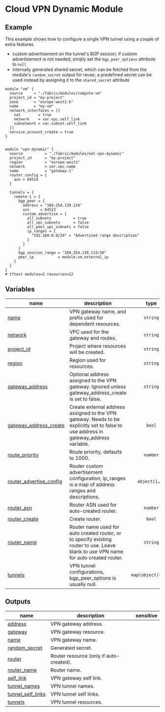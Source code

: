 # Cloud VPN Dynamic Module

## Example

This example shows how to configure a single VPN tunnel using a couple of extra features

-  custom advertisement on the tunnel's BGP session; if custom advertisement is not needed, simply set the `bgp_peer_options` attribute to `null`
- internally generated shared secret, which can be fetched from the module's `random_secret` output for reuse; a predefined secret can be used instead by assigning it to the `shared_secret` attribute

```hcl
module "vm" {
  source     = "./fabric/modules/compute-vm"
  project_id = "my-project"
  zone       = "europe-west1-b"
  name       = "my-vm"
  network_interfaces = [{
    nat        = true
    network    = var.vpc.self_link
    subnetwork = var.subnet.self_link
  }]
  service_account_create = true
}


module "vpn-dynamic" {
  source          = "./fabric/modules/net-vpn-dynamic"
  project_id      = "my-project"
  region          = "europe-west1"
  network         = var.vpc.name
  name            = "gateway-1"
  router_config = {
    asn = 64514
  }

  tunnels = {
    remote-1 = {
      bgp_peer = {
        address = "169.254.139.134"
        asn     = 64513
        custom_advertise = {
          all_subnets          = true
          all_vpc_subnets      = false
          all_peer_vpc_subnets = false
          ip_ranges = {
            "192.168.0.0/24" = "Advertised range description"
          }
        }
      }
      bgp_session_range = "169.254.139.133/30"
      peer_ip           = module.vm.external_ip
    }
  }
}
# tftest modules=2 resources=12
```
<!-- BEGIN TFDOC -->

## Variables

| name | description | type | required | default |
|---|---|:---:|:---:|:---:|
| [name](variables.tf#L29) | VPN gateway name, and prefix used for dependent resources. | <code>string</code> | ✓ |  |
| [network](variables.tf#L34) | VPC used for the gateway and routes. | <code>string</code> | ✓ |  |
| [project_id](variables.tf#L39) | Project where resources will be created. | <code>string</code> | ✓ |  |
| [region](variables.tf#L44) | Region used for resources. | <code>string</code> | ✓ |  |
| [gateway_address](variables.tf#L17) | Optional address assigned to the VPN gateway. Ignored unless gateway_address_create is set to false. | <code>string</code> |  | <code>&#34;&#34;</code> |
| [gateway_address_create](variables.tf#L23) | Create external address assigned to the VPN gateway. Needs to be explicitly set to false to use address in gateway_address variable. | <code>bool</code> |  | <code>true</code> |
| [route_priority](variables.tf#L49) | Route priority, defaults to 1000. | <code>number</code> |  | <code>1000</code> |
| [router_advertise_config](variables.tf#L55) | Router custom advertisement configuration, ip_ranges is a map of address ranges and descriptions. | <code title="object&#40;&#123;&#10;  groups    &#61; list&#40;string&#41;&#10;  ip_ranges &#61; map&#40;string&#41;&#10;  mode      &#61; string&#10;&#125;&#41;">object&#40;&#123;&#8230;&#125;&#41;</code> |  | <code>null</code> |
| [router_asn](variables.tf#L65) | Router ASN used for auto-created router. | <code>number</code> |  | <code>64514</code> |
| [router_create](variables.tf#L71) | Create router. | <code>bool</code> |  | <code>true</code> |
| [router_name](variables.tf#L77) | Router name used for auto created router, or to specify existing router to use. Leave blank to use VPN name for auto created router. | <code>string</code> |  | <code>&#34;&#34;</code> |
| [tunnels](variables.tf#L83) | VPN tunnel configurations, bgp_peer_options is usually null. | <code title="map&#40;object&#40;&#123;&#10;  bgp_peer &#61; object&#40;&#123;&#10;    address &#61; string&#10;    asn     &#61; number&#10;  &#125;&#41;&#10;  bgp_peer_options &#61; object&#40;&#123;&#10;    advertise_groups    &#61; list&#40;string&#41;&#10;    advertise_ip_ranges &#61; map&#40;string&#41;&#10;    advertise_mode      &#61; string&#10;    route_priority      &#61; number&#10;  &#125;&#41;&#10;  bgp_session_range &#61; string&#10;  ike_version       &#61; number&#10;  peer_ip           &#61; string&#10;  router            &#61; string&#10;  shared_secret     &#61; string&#10;&#125;&#41;&#41;">map&#40;object&#40;&#123;&#8230;&#125;&#41;&#41;</code> |  | <code>&#123;&#125;</code> |

## Outputs

| name | description | sensitive |
|---|---|:---:|
| [address](outputs.tf#L17) | VPN gateway address. |  |
| [gateway](outputs.tf#L22) | VPN gateway resource. |  |
| [name](outputs.tf#L27) | VPN gateway name. |  |
| [random_secret](outputs.tf#L32) | Generated secret. |  |
| [router](outputs.tf#L38) | Router resource (only if auto-created). |  |
| [router_name](outputs.tf#L43) | Router name. |  |
| [self_link](outputs.tf#L48) | VPN gateway self link. |  |
| [tunnel_names](outputs.tf#L53) | VPN tunnel names. |  |
| [tunnel_self_links](outputs.tf#L61) | VPN tunnel self links. |  |
| [tunnels](outputs.tf#L69) | VPN tunnel resources. |  |

<!-- END TFDOC -->
